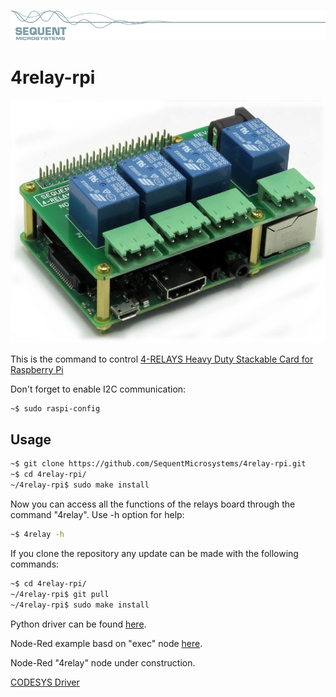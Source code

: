 [![4relay-rpi](readmeres/sequent.jpg)](https://www.sequentmicrosystems.com)

# 4relay-rpi

[![4relay-rpi](readmeres/4-RELAYS.jpg)](https://sequentmicrosystems.com/product/4-relays-heavy-duty-stackable-card-for-rpi/)

This is the command to control [4-RELAYS Heavy Duty Stackable Card for Raspberry Pi](https://sequentmicrosystems.com/product/4-relays-heavy-duty-stackable-card-for-rpi/)

Don't forget to enable I2C communication:
```bash
~$ sudo raspi-config
```

## Usage

```bash
~$ git clone https://github.com/SequentMicrosystems/4relay-rpi.git
~$ cd 4relay-rpi/
~/4relay-rpi$ sudo make install
```

Now you can access all the functions of the relays board through the command "4relay". Use -h option for help:
```bash
~$ 4relay -h
```

If you clone the repository any update can be made with the following commands:

```bash
~$ cd 4relay-rpi/  
~/4relay-rpi$ git pull
~/4relay-rpi$ sudo make install
```  

Python driver can be found [here](https://github.com/SequentMicrosystems/4relay-rpi/tree/master/python).

Node-Red example basd on "exec" node [here](https://github.com/SequentMicrosystems/4relay-rpi/tree/master/python).

Node-Red "4relay" node under construction.

[CODESYS Driver](https://github.com/SequentMicrosystems/4relay-rpi/tree/master/CODESYS)
